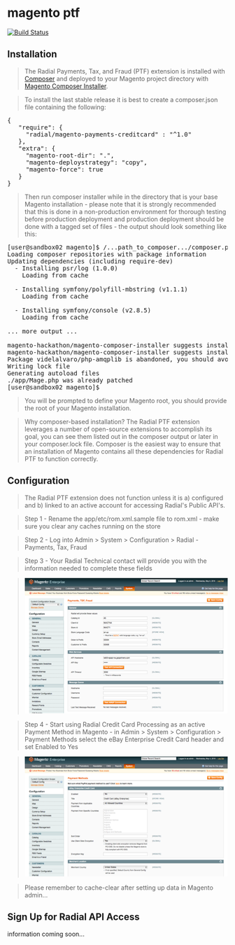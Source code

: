 # magento ptf

[![Build Status](https://circleci.com/gh/RadialCorp/magento-ptf-build.svg?style=shield&circle-token=56bdae207fda7e749b3072b6f64ab373d23238b0)](https://circleci.com/gh/RadialCorp/magento-ptf-build)

## Installation

> The Radial Payments, Tax, and Fraud (PTF) extension is installed with [Composer](https://getcomposer.org/) and deployed to your Magento project directory with [Magento Composer Installer](https://github.com/Cotya/magento-composer-installer).

> To install the last stable release it is best to create a composer.json file containing the following: 

<pre>
{ 
   "require": { 
     "radial/magento-payments-creditcard" : "^1.0" 
   }, 
   "extra": { 
     "magento-root-dir": ".", 
     "magento-deploystrategy": "copy", 
     "magento-force": true 
   } 
} 
</pre>

> Then run composer installer while in the directory that is your base Magento installation - please note that it is strongly recommended that this is done in a non-production environment for thorough testing before production deployment and production deployment should be done with a tagged set of files - the output should look something like this:

<pre>
[user@sandbox02 magento]$ /...path_to_composer.../composer.phar install
Loading composer repositories with package information
Updating dependencies (including require-dev)
  - Installing psr/log (1.0.0)
    Loading from cache

  - Installing symfony/polyfill-mbstring (v1.1.1)
    Loading from cache

  - Installing symfony/console (v2.8.5)
    Loading from cache

... more output ...

magento-hackathon/magento-composer-installer suggests installing colinmollenhour/modman (*)
magento-hackathon/magento-composer-installer suggests installing theseer/autoload (~1.14)
Package videlalvaro/php-amqplib is abandoned, you should avoid using it. Use php-amqplib/php-amqplib instead.
Writing lock file
Generating autoload files
./app/Mage.php was already patched
[user@sandbox02 magento]$ 
</pre>

> You will be prompted to define your Magento root, you should provide the root of your Magento installation.

> Why composer-based installation?  The Radial PTF extension leverages a number of open-source extensions to accomplish its goal, you can see them listed out in the composer output or later in your composer.lock file.  Composer is the easiest way to ensure that an installation of Magento contains all these dependencies for Radial PTF to function correctly.  

## Configuration

> The Radial PTF extension does not function unless it is a) configured and b) linked to an active account for accessing Radial's Public API's.  

> Step 1 - Rename the app/etc/rom.xml.sample file to rom.xml - make sure you clear any caches running on the store

> Step 2 - Log into Admin > System > Configuration > Radial - Payments, Tax, Fraud

> Step 3 - Your Radial Technical contact will provide you with the information needed to complete these fields

> <img src="assets/magento-admin-ptf.png">

> Step 4 - Start using Radial Credit Card Processing as an active Payment Method in Magento - in Admin > System > Configuration > Payment Methods select the eBay Enterprise Credit Card header and set Enabled to Yes

> <img src="assets/payment_method.png">

> Please remember to cache-clear after setting up data in Magento admin...

## Sign Up for Radial API Access

information coming soon...
